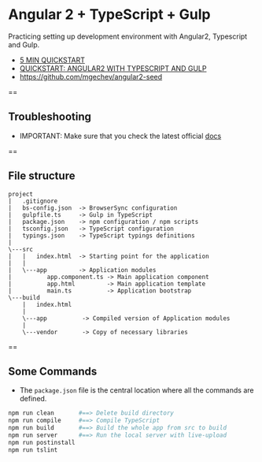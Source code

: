 # Angular 2 + TypeScript + Gulp

Practicing setting up development environment with Angular2, Typescript and Gulp.

- [5 MIN QUICKSTART](https://angular.io/docs/ts/latest/quickstart.html)
- [QUICKSTART: ANGULAR2 WITH TYPESCRIPT AND GULP](http://blog.codeleak.pl/2016/03/quickstart-angular2-with-typescript-and.html)
- https://github.com/mgechev/angular2-seed

==

## Troubleshooting
- IMPORTANT: Make sure that you check the latest official [docs](https://angular.io/docs/ts/latest/quickstart.html)

==

## File structure

```
project
|   .gitignore
|   bs-config.json  -> BrowserSync configuration
|   gulpfile.ts     -> Gulp in TypeScript
|   package.json    -> npm configuration / npm scripts
|   tsconfig.json   -> TypeScript configuration
|   typings.json    -> TypeScript typings definitions
|
\---src
|   |   index.html  -> Starting point for the application
|   |
|   \---app         -> Application modules
|          app.component.ts -> Main application component
|          app.html         -> Main application template
|          main.ts          -> Application bootstrap
\---build
    |   index.html
    |
    \---app          -> Compiled version of Application modules
    |
    \---vendor       -> Copy of necessary libraries
```

==

## Some Commands
- The `package.json` file is the central location where all the commands are defined.

```bash
npm run clean       #==> Delete build directory
npm run compile     #==> Compile TypeScript
npm run build       #==> Build the whole app from src to build
npm run server      #==> Run the local server with live-upload
npm run postinstall
npm run tslint
```







